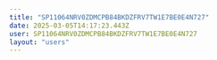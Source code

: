 ```yaml
---
title: "SP11064NRV0ZDMCPB84BKDZFRV7TW1E7BE0E4N727"
date: 2025-03-05T14:17:23.443Z
user: SP11064NRV0ZDMCPB84BKDZFRV7TW1E7BE0E4N727
layout: "users"
---
```

    